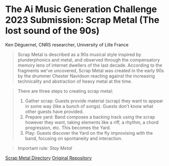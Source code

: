 # The Ai Music Generation Challenge 2023 Submission: Scrap Metal (The lost sound of the 90s)
 
Ken Déguernel, CNRS researcher, University of Lille France

> Scrap Metal is described as a 90s musical style inspired by plunderphonics and metal, and observed through the compensatory memory lens of internet dwellers of the last decade. According to the fragments we've uncovered, Scrap Metal was created in the early 90s by the drummer Chester Navidson reacting against the increasing technicality and abstraction of heavy metal at the time.

> There are three steps to creating scrap metal:
> 1. Gather scrap: Guests provide material (scrap) they want to appear in some way (like a bunch of songs). Guests don't know what other guests have provided.
> 2. Prepare yard: Band composes a backing track using the scrap however they want, taking elements like a riff, a rhythm, a chord progression, etc. This becomes the Yard.
> 3. Play: Guests discover the Yard on the fly improvising with the band, focusing on spontaneity and interaction.

> Important rule: *Stay Metal*

[Scrap Metal Directory](ScrapMetal)
[Original Repository](https://github.com/SamCarterTaylor/Internet-Mysteries-00134)
